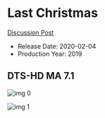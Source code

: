 # Last Christmas

[Discussion Post](https://www.avsforum.com/threads/bass-eq-for-filtered-movies.2995212/post-59170532)

* Release Date: 2020-02-04
* Production Year: 2019

## DTS-HD MA 7.1

![img 0](https://i.imgur.com/35uJK0b.jpg)

![img 1](https://i.imgur.com/PTGtXYz.jpg)

